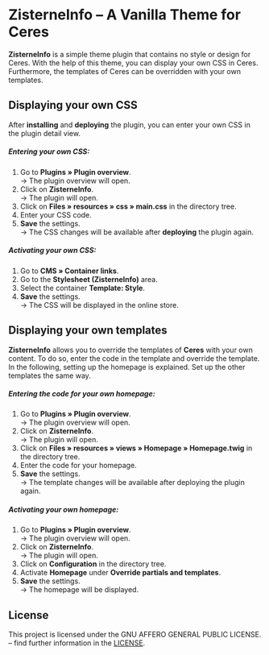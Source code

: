# ZisterneInfo – A Vanilla Theme for Ceres

**ZisterneInfo** is a simple theme plugin that contains no style or design for Ceres. With the help of this theme, you can display your own CSS in Ceres. Furthermore, the templates of Ceres can be overridden with your own templates.

## Displaying your own CSS

After **installing** and **deploying** the plugin, you can enter your own CSS in the plugin detail view.

##### Entering your own CSS:

1. Go to **Plugins » Plugin overview**.<br /> → The plugin overview will open.
2. Click on **ZisterneInfo**.<br /> → The plugin will open.
3. Click on **Files » resources » css » main.css** in the directory tree.
4. Enter your CSS code.  
7. **Save** the settings.<br /> → The CSS changes will be available after **deploying** the plugin again.

##### Activating your own CSS:

1. Go to **CMS » Container links**.
2. Go to the **Stylesheet (ZisterneInfo)** area.
3. Select the container **Template: Style**.
4. **Save** the settings.<br /> → The CSS will be displayed in the online store.

## Displaying your own templates

**ZisterneInfo** allows you to override the templates of **Ceres** with your own content. To do so, enter the code in the template and override the template. In the following, setting up the homepage is explained. Set up the other templates the same way.

##### Entering the code for your own homepage:

1. Go to **Plugins » Plugin overview**.<br /> → The plugin overview will open.
2. Click on **ZisterneInfo**.<br /> → The plugin will open.
3. Click on **Files » resources » views » Homepage » Homepage.twig** in the directory tree.
4. Enter the code for your homepage.  
7. **Save** the settings.<br /> → The template changes will be available after deploying the plugin again.

##### Activating your own homepage:


1. Go to **Plugins » Plugin overview**.<br /> → The plugin overview will open.
2. Click on **ZisterneInfo**.<br /> → The plugin will open.
3. Click on **Configuration** in the directory tree.
4. Activate **Homepage** under **Override partials and templates**.  
7. **Save** the settings.<br /> → The homepage will be displayed.

## License

This project is licensed under the GNU AFFERO GENERAL PUBLIC LICENSE. – find further information in the [LICENSE](https://github.com/plentymarkets/plugin-ceres-vanilla/blob/master/LICENSE).

